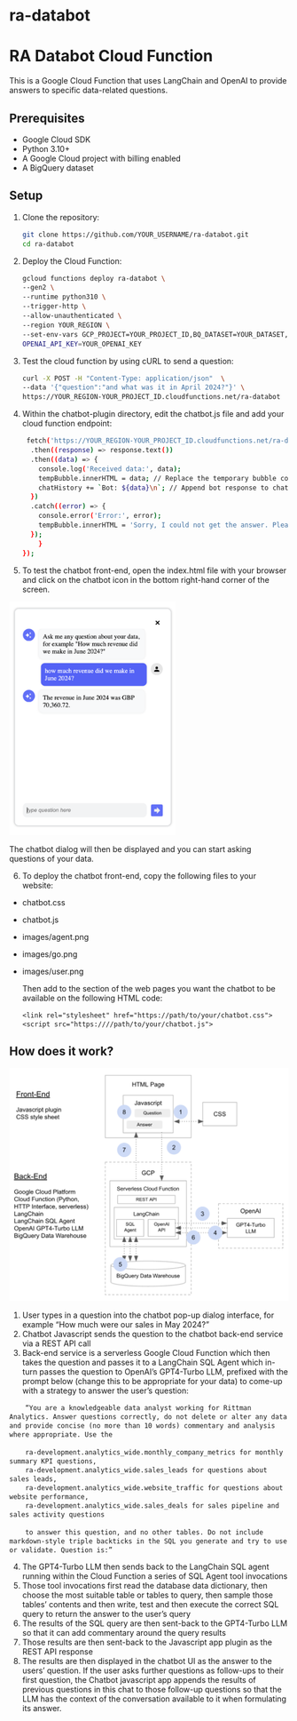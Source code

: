 # ra-databot
 
# RA Databot Cloud Function

This is a Google Cloud Function that uses LangChain and OpenAI to provide answers to specific data-related questions.

## Prerequisites

- Google Cloud SDK
- Python 3.10+
- A Google Cloud project with billing enabled
- A BigQuery dataset

## Setup

1. Clone the repository:

    ```sh
    git clone https://github.com/YOUR_USERNAME/ra-databot.git
    cd ra-databot
    ```

2. Deploy the Cloud Function:

    ```sh
    gcloud functions deploy ra-databot \
    --gen2 \
    --runtime python310 \
    --trigger-http \
    --allow-unauthenticated \
    --region YOUR_REGION \
    --set-env-vars GCP_PROJECT=YOUR_PROJECT_ID,BQ_DATASET=YOUR_DATASET,GCP_CREDENTIALS=YOUR_GCP_CREDENTIALS,OPEN_AI_MODEL=YOUR_OPEN_AI_MODEL,
    OPENAI_API_KEY=YOUR_OPENAI_KEY
    ```

3. Test the cloud function by using cURL to send a question:

    ```sh
    curl -X POST -H "Content-Type: application/json"  \
    --data '{"question":"and what was it in April 2024?"}' \
    https://YOUR_REGION-YOUR_PROJECT_ID.cloudfunctions.net/ra-databot
    ```

4. Within the chatbot-plugin directory, edit the chatbot.js file and add your cloud function endpoint:

    ```sh
     fetch('https://YOUR_REGION-YOUR_PROJECT_ID.cloudfunctions.net/ra-databot', requestOptions)
      .then((response) => response.text())
      .then((data) => {
        console.log('Received data:', data);
        tempBubble.innerHTML = data; // Replace the temporary bubble content with the actual response
        chatHistory += `Bot: ${data}\n`; // Append bot response to chat history
      })
      .catch((error) => {
        console.error('Error:', error);
        tempBubble.innerHTML = 'Sorry, I could not get the answer. Please try again later.';
      });
        }
    });
    ```

5. To test the chatbot front-end, open the index.html file with your browser and click on the chatbot icon in the bottom right-hand corner of the screen. 

<img src="images/chatbot.png" width="300">

The chatbot dialog will then be displayed and you can start asking questions of your data.

6. To deploy the chatbot front-end, copy the following files to your website:

-   chatbot.css
-   chatbot.js
-   images/agent.png
-   images/go.png
-   images/user.png

    Then add to the <head></head> section of the web pages you want the chatbot to be available on the following HTML code:

    ```
    <link rel="stylesheet" href="https://path/to/your/chatbot.css">
    <script src="https:////path/to/your/chatbot.js">
    ```
## How does it work?

![architecture](images/architecture.png)

1. User types in a question into the chatbot pop-up dialog interface, for example “How much were our sales in May 2024?”
2. Chatbot Javascript sends the question to the chatbot back-end service via a REST API call
3. Back-end service is a serverless Google Cloud Function which then takes the question and passes it to a LangChain SQL Agent which in-turn passes the question to OpenAI’s GPT4-Turbo LLM, prefixed with the prompt below (change this to be appropriate for your data) to come-up with a strategy to answer the user’s question:

```
    “You are a knowledgeable data analyst working for Rittman Analytics. Answer questions correctly, do not delete or alter any data and provide concise (no more than 10 words) commentary and analysis where appropriate. Use the 

    ra-development.analytics_wide.monthly_company_metrics for monthly summary KPI questions, 
    ra-development.analytics_wide.sales_leads for questions about sales leads,
    ra-development.analytics_wide.website_traffic for questions about website performance,
    ra-development.analytics_wide.sales_deals for sales pipeline and sales activity questions 

    to answer this question, and no other tables. Do not include markdown-style triple backticks in the SQL you generate and try to use or validate. Question is:”
```

4. The GPT4-Turbo LLM then sends back to the LangChain SQL agent running within the Cloud Function a series of SQL Agent tool invocations
5. Those tool invocations first read the database data dictionary, then choose the most suitable table or tables to query, then sample those tables’ contents and then write, test and then execute the correct SQL query to return the answer to the user’s query
6. The results of the SQL query are then sent-back to the GPT4-Turbo LLM so that it can add commentary around the query results
7. Those results are then sent-back to the Javascript app plugin as the REST API response
8. The results are then displayed in the chatbot UI as the answer to the users’ question. If the user asks  further questions as follow-ups to their first question, the Chatbot javascript app appends the results of previous questions in this chat to those follow-up questions so that the LLM has the context of the conversation available to it when formulating its answer.



